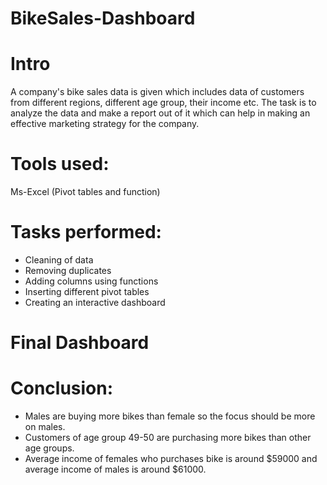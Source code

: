 # BikeSales-Dashboard

# Intro
  A company's bike sales data is given which includes data of customers from different regions, different age group, their income etc. 
  The task is to analyze the data and make a report out of it which can help in making an effective marketing strategy for the company.

# Tools used:
  Ms-Excel (Pivot tables and function)

# Tasks performed:
  * Cleaning of data
  * Removing duplicates
  * Adding columns using functions
  * Inserting different pivot tables
  * Creating an interactive dashboard

# Final Dashboard

# Conclusion:
  * Males are buying more bikes than female so the focus should be more on males.
  * Customers of age group 49-50 are purchasing more bikes than other age groups.
  * Average income of females who purchases bike is around $59000 and average income of males is around $61000.
